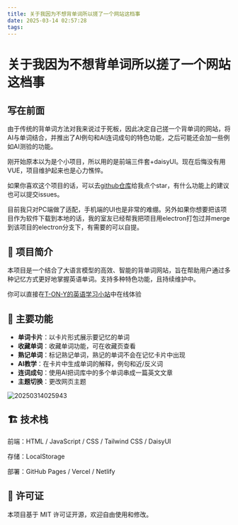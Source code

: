 ```yaml
---
title: 关于我因为不想背单词所以搓了一个网站这档事
date: 2025-03-14 02:57:28
tags:
---
```


# 关于我因为不想背单词所以搓了一个网站这档事

## 写在前面

由于传统的背单词方法对我来说过于死板，因此决定自己搓一个背单词的网站，将AI与单词结合，并推出了AI例句和AI连词成句的特色功能，之后可能还会加一些例如AI测验的功能。

刚开始原本以为是个小项目，所以用的是前端三件套+daisyUI。现在后悔没有用VUE，项目维护起来也是心力憔悴。

如果你喜欢这个项目的话，可以去[github仓库](https://github.com/TonyWu2333/smart-word)给我点个star，有什么功能上的建议也可以提交issues。

目前我只对PC端做了适配，手机端的UI也是非常的难绷。另外如果你想要把该项目作为软件下载到本地的话，我的室友已经帮我把项目用electron打包过并merge到该项目的electron分支下，有需要的可以自提。

## 🌟 项目简介
本项目是一个结合了大语言模型的高效、智能的背单词网站，旨在帮助用户通过多种记忆方式更好地掌握英语单词。支持多种特色功能，且持续维护中。

你可以直接在[T-ON-Y的英语学习小站](https://english.tonywu.top)中在线体验

## 🎯 主要功能
- **单词卡片**：以卡片形式展示要记忆的单词
- **收藏单词**：收藏单词功能，可在收藏页查看
- **熟记单词**：标记熟记单词，熟记的单词不会在记忆卡片中出现
- **AI教学**：在卡片中生成单词的解释，例句和近/反义词
- **连词成句**：使用AI把词库中的多个单词串成一篇英文文章
- **主题切换**：更改网页主题

![20250314025943](https://s2.loli.net/2025/03/14/hPfIDt2WgKRkN6B.png)

## 🏗️ 技术栈

前端：HTML / JavaScript / CSS / Tailwind CSS / DaisyUI

存储：LocalStorage

部署：GitHub Pages / Vercel / Netlify

## 📜 许可证
本项目基于 MIT 许可证开源，欢迎自由使用和修改。

